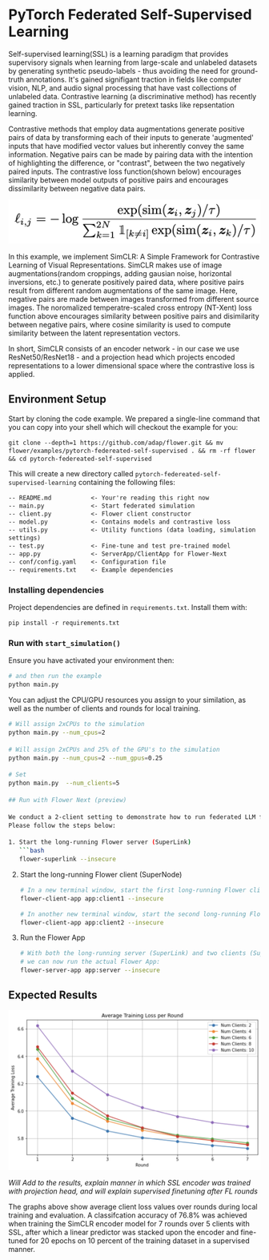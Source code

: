 # PyTorch Federated Self-Supervised Learning

Self-supervised learning(SSL) is a learning paradigm that provides supervisory signals when learning from large-scale and unlabeled datasets by generating synthetic pseudo-labels - thus avoiding the need for ground-truth annotations. It's gained signifigant traction in fields like computer vision, NLP, and audio signal processing that have vast collections of unlabeled data. Contrastive learning (a discriminative method) has recently gained traction in SSL, particularly for pretext tasks like repsentation learning. 

Contrastive methods that employ data augmentations generate positive pairs of data by transforming each of their inputs to generate 'augmented' inputs that have modified vector values but inherently convey the same information. Negative pairs can be made by pairing data with the intention of highlighting the difference, or "contrast", between the two negatively paired inputs. The contrastive loss function(shown below) encourages similarity between model outputs of positive pairs and encourages dissimilarity between negative data pairs.

<p align="center">
  <img src="images/loss_eq.png" />
</p>

In this example, we implement SimCLR: A Simple Framework for Contrastive Learning of Visual Representations. SimCLR makes use of image augmentations(random croppings, adding gausian noise, horizontal inversions, etc.) to generate positively paired data, where positive pairs result from different random augmentations of the same image. Here, negative pairs are made between images transformed from different source images. The noromalized temperatre-scaled cross entropy (NT-Xent) loss function above encourages similarity between positive pairs and disimilarity between negative pairs, where cosine similarity is used to compute similarity between the latent representation vectors.


In short, SimCLR consists of an encoder network - in our case we use ResNet50/ResNet18 - and a projection head which projects encoded representations to a lower dimensional space where the contrastive loss is applied.


## Environment Setup

Start by cloning the code example. We prepared a single-line command that you can copy into your shell which will checkout the example for you:

```shell
git clone --depth=1 https://github.com/adap/flower.git && mv flower/examples/pytorch-federeated-self-supervised . && rm -rf flower && cd pytorch-federeated-self-supervised
```

This will create a new directory called `pytorch-federeated-self-supervised-learning` containing the following files:

```
-- README.md           <- Your're reading this right now
-- main.py             <- Start federated simulation
-- client.py           <- Flower client constructor
-- model.py            <- Contains models and contrastive loss
-- utils.py            <- Utility functions (data loading, simulation settings)
-- test.py             <- Fine-tune and test pre-trained model
-- app.py              <- ServerApp/ClientApp for Flower-Next
-- conf/config.yaml    <- Configuration file
-- requirements.txt    <- Example dependencies
```


### Installing dependencies

Project dependencies are defined in `requirements.txt`. Install them with:

```shell
pip install -r requirements.txt
```

### Run with `start_simulation()`

Ensure you have activated your environment then:

```bash
# and then run the example
python main.py
```

You can adjust the CPU/GPU resources you assign to your similation, as well as the number of clients and rounds for local training. 

```bash
# Will assign 2xCPUs to the simulation
python main.py --num_cpus=2

# Will assign 2xCPUs and 25% of the GPU's to the simulation
python main.py --num_cpus=2 --num_gpus=0.25

# Set
python main.py  --num_clients=5

## Run with Flower Next (preview)

We conduct a 2-client setting to demonstrate how to run federated LLM fine-tuning with Flower Next.
Please follow the steps below:

1. Start the long-running Flower server (SuperLink)
   ```bash
   flower-superlink --insecure
   ```
2. Start the long-running Flower client (SuperNode)
   ```bash
   # In a new terminal window, start the first long-running Flower client:
   flower-client-app app:client1 --insecure
   ```
   ```bash
   # In another new terminal window, start the second long-running Flower client:
   flower-client-app app:client2 --insecure
   ```
3. Run the Flower App
   ```bash
   # With both the long-running server (SuperLink) and two clients (SuperNode) up and running,
   # we can now run the actual Flower App:
   flower-server-app app:server --insecure
   ```


## Expected Results

<p align="center">
  <img src="images/loss_graph1.png" />
</p>



*Will Add to the results, explain manner in which SSL encoder was trained with projection head, and will explain supervised finetuning after FL rounds* 

The graphs above show average client loss values over rounds during local training and evaluation. A classifcation accuracy of 76.8% was achieved when training the SimCLR encoder model for 7 rounds over 5 clients with SSL, after which a linear predictor was stacked upon the encoder and fine-tuned for 20 epochs on 10 percent of the training dataset in a supervised manner.
